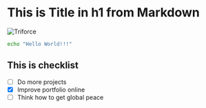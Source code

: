 # This is Title in h1 from Markdown

![Triforce](https://t3.ftcdn.net/jpg/04/63/19/48/360_F_463194833_kKcuvlJIxRwzU22MHBJFkrxsWc7AiVhT.jpg)

```bash
echo "Hello World!!!"
```

## This is checklist
- [ ] Do more projects
- [x] Improve portfolio online
- [ ] Think how to get global peace
